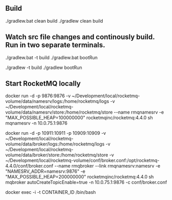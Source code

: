 ## Build

./gradlew.bat clean build
./gradlew clean build

## Watch src file changes and continously build. Run in two separate terminals.
./gradlew.bat -t build 
./gradlew.bat bootRun


./gradlew -t build 
./gradlew bootRun

## Start RocketMQ locally

docker run -d -p 9876:9876 -v ~/Development/local/rocketmq-volume/data/namesrv/logs:/home/rocketmq/logs -v ~/Development/local/rocketmq-volume/data/namesrv/store:/home/rocketmq/store --name rmqnamesrv -e "MAX_POSSIBLE_HEAP=100000000" rocketmqinc/rocketmq:4.4.0 sh mqnamesrv -n 10.0.75.1:9876

docker run -d -p 10911:10911 -p 10909:10909 -v ~/Development/local/rocketmq-volume/data/broker/logs:/home/rocketmq/logs -v ~/Development/local/rocketmq-volume/data/broker/store:/home/rocketmq/store -v ~/Development/local/rocketmq-volume/conf/broker.conf:/opt/rocketmq-4.4.0/conf/broker.conf --name rmqbroker --link rmqnamesrv:namesrv -e "NAMESRV_ADDR=namesrv:9876" -e "MAX_POSSIBLE_HEAP=200000000" rocketmqinc/rocketmq:4.4.0 sh mqbroker autoCreateTopicEnable=true -n 10.0.75.1:9876 -c conf/broker.conf


docker exec -i -t CONTAINER_ID /bin/bash